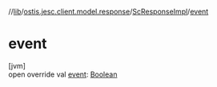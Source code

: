 //[lib](../../../index.md)/[ostis.jesc.client.model.response](../index.md)/[ScResponseImpl](index.md)/[event](event.md)

# event

[jvm]\
open override val [event](event.md): [Boolean](https://kotlinlang.org/api/latest/jvm/stdlib/kotlin/-boolean/index.html)
